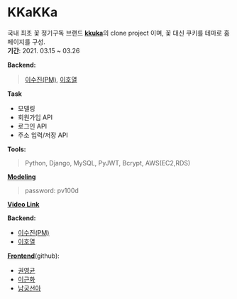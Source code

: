 <h1>KKaKKa</h1>

국내 최초 꽃 정기구독 브랜드 [**kkuka**](https://kukka.kr)의 clone project 이며, 꽃 대신 쿠키를 테마로 홈페이지를 구성.<br>
**기간**: 2021. 03.15 ~ 03.26

**Backend:**<br>
>[이수진(PM)](https://github.com/S2-J1NG), [이호열](https://github.com/hlrrr)

**Task**<BR>
* 모델링 <br>
* 회원가입 API<br>
* 로그인 API<br>
* 주소 입력/저장 API<br>
  
**Tools:**<br>
>Python, Django, MySQL, PyJWT, Bcrypt, AWS(EC2,RDS)

[**Modeling**](https://aquerytool.com:443/aquerymain/index/?rurl=3dcf441e-39c5-4bc9-8c63-cfb97965bde9)<br>
>password: pv100d

[**Video Link**](https://youtu.be/FFJgod4kpbchttps://youtu.be/FFJgod4kpbc)

**Backend:**<br>
* [이수진(PM)](https://github.com/S2-J1NG)
* [이호열](https://github.com/hlrrr)

[**Frontend**](https://github.com/wecode-bootcamp-korea/18-1st-KKAKKA-frontend)(github):<br>
* [권영균](https://github.com/MrFabulous00)
* [이근화](https://github.com/GEUNNN)
* [남궁선아](https://github.com/sunaaank)
